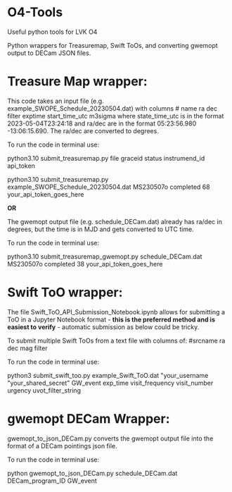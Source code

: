 # O4-Tools
Useful python tools for LVK O4 

Python wrappers for Treasuremap, Swift ToOs, and converting gwemopt output to DECam JSON files.

# Treasure Map wrapper:

This code takes an input file (e.g. example_SWOPE_Schedule_20230504.dat) with columns # name ra dec filter exptime start_time_utc m3sigma where state_time_utc is in the format 2023-05-04T23:24:18 and ra/dec are in the format 05:23:56.980 -13:06:15.690. The ra/dec are converted to degrees.

To run the code in terminal use:

python3.10 submit_treasuremap.py file graceid status instrumend_id api_token

python3.10 submit_treasuremap.py example_SWOPE_Schedule_20230504.dat MS230507o completed 68 your_api_token_goes_here

**OR**

The gwemopt output file (e.g. schedule_DECam.dat) already has ra/dec in degrees, but the time is in MJD and gets converted to UTC time. 

To run the code in terminal use:

python3.10 submit_treasuremap_gwemopt.py schedule_DECam.dat MS230507o completed 38 your_api_token_goes_here

# Swift ToO wrapper:

The file Swift_ToO_API_Submission_Notebook.ipynb allows for submitting a ToO in a Jupyter Notebook format - **this is the preferred method and is easiest to verify** - automatic submission as below could be tricky.

To submit multiple Swift ToOs from a text file with columns of: #srcname ra dec mag filter

To run the code in terminal use:

python3 submit_swift_too.py example_Swift_ToO.dat "your_username "your_shared_secret" GW_event exp_time visit_frequency visit_number urgency uvot_filter_string

# gwemopt DECam Wrapper:

gwemopt_to_json_DECam.py converts the gwemopt output file into the format of a DECam pointings json file. 

To run the code in terminal use:

python gwemopt_to_json_DECam.py schedule_DECam.dat DECam_program_ID GW_event

